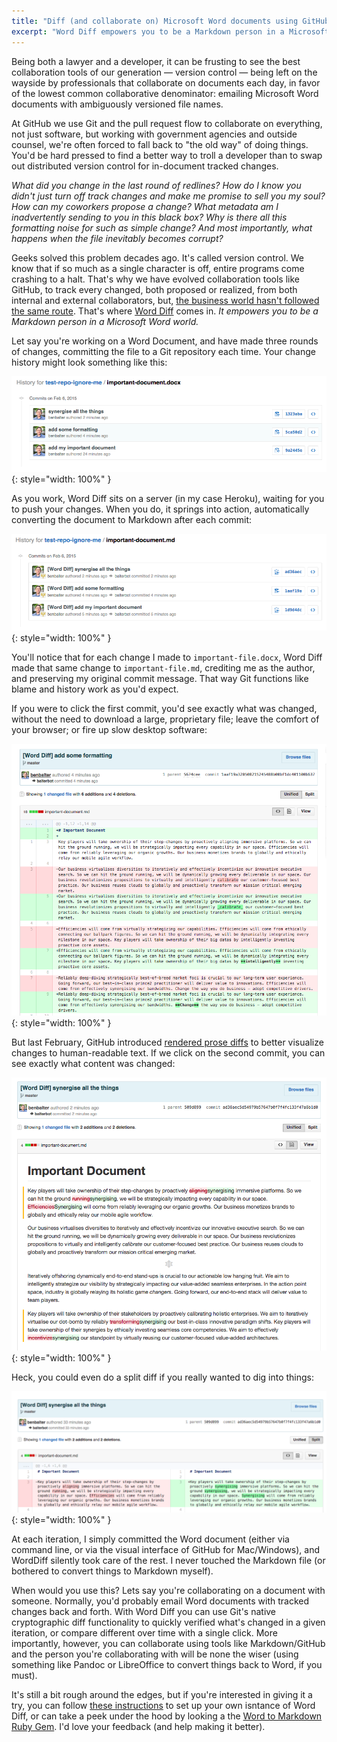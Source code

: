 ```yaml
---
title: "Diff (and collaborate on) Microsoft Word documents using GitHub"
excerpt: "Word Diff empowers you to be a Markdown person in a Microsoft Word world by automatically converting Word documents to Markdown each time you commit to GitHub, where they can be diffed, tracked, and collaborated on."
---
```


Being both a lawyer and a developer, it can be frusting to see the best collaboration tools of our generation — version control — being left on the wayside by professionals that collaborate on documents each day, in favor of the lowest common collaborative denominator: emailing Microsoft Word documents with ambiguously versioned file names.

At GitHub we use Git and the pull request flow to collaborate on everything, not just software, but working with government agencies and outside counsel, we're often forced to fall back to "the old way" of doing things. You'd be hard pressed to find a better way to troll a developer than to swap out distributed version control for in-document tracked changes.

*What did you change in the last round of redlines? How do I know you didn't just turn off track changes and make me promise to sell you my soul? How can my coworkers propose a change? What metadata am I inadvertently sending to you in this black box? Why is there all this formatting noise for such as simple change? And most importantly, what happens when the file inevitably becomes corrupt?*

Geeks solved this problem decades ago. It's called version control. We know that if so much as a single character is off, entire programs come crashing to a halt. That's why we have evolved collaboration tools like GitHub, to track every changed, both proposed or realized, from both internal and external collaborators, but, [the business world hasn't followed the same route](http://ben.balter.com/2012/10/19/we-ve-been-trained-to-make-paper/). That's where [Word Diff](https://github.com/benbalter/word_diff) comes in. *It empowers you to be a Markdown person in a Microsoft Word world.*

Let say you're working on a Word Document, and have made three rounds of changes, committing the file to a Git repository each time. Your change history might look something like this:

![Changes to a .docx file](/wp-content/uploads/2015/docx-diff.png){: style="width: 100%" }

As you work, Word Diff sits on a server (in my case Heroku), waiting for you to push your changes. When you do, it springs into action, automatically converting the document to Markdown after each commit:

![Changes to a .md file](/wp-content/uploads/2015/md-diff.png){: style="width: 100%" }

You'll notice that for each change I made to `important-file.docx`, Word Diff made that same change to `important-file.md`, crediting me as the author, and preserving my original commit message. That way Git functions like blame and history work as you'd expect.

If you were to click the first commit, you'd see exactly what was changed, without the need to download a large, proprietary file; leave the comfort of your browser; or fire up slow desktop software:

![Formatting Diff](/wp-content/uploads/2015/formatting-diff.png){: style="width: 100%" }

But last February, GitHub introduced [rendered prose diffs](https://github.com/blog/1784-rendered-prose-diffs) to better visualize changes to human-readable text. If we click on the second commit, you can see exactly what content was changed:

![Content Diff](/wp-content/uploads/2015/content-diff.png){: style="width: 100%" }

Heck, you could even do a split diff if you really wanted to dig into things:

![Split diff](/wp-content/uploads/2015/split-diff.png){: style="width: 100%" }

At each iteration, I simply committed the Word document (either via command line, or via the visual interface of GitHub for Mac/Windows), and WordDiff silently took care of the rest. I never touched the Markdown file (or bothered to convert things to Markdown myself).

When would you use this? Lets say you're collaborating on a document with someone. Normally, you'd probably email Word documents with tracked changes back and forth. With Word Diff you can use Git's native cryptographic diff functionality to quickly verified what's changed in a given iteration, or compare different over time with a single click. More importantly, however, you can collaborate using tools like Markdown/GitHub and the person you're collaborating with will be none the wiser (using something like Pandoc or LibreOffice to convert things back to Word, if you must).

It's still a bit rough around the edges, but if you're interested in giving it a try, you can follow [these instructions](https://github.com/benbalter/word_diff) to set up your own isntance of Word Diff, or can take a peek under the hood by looking a the [Word to Markdown Ruby Gem](https://github.com/benbalter/word-to-markdown). I'd love your feedback (and help making it better).
